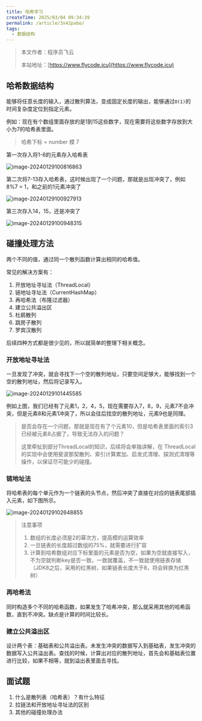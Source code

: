 ```yaml
---
title: 哈希学习
createTime: 2025/03/04 09:34:39
permalink: /article/3x42pabo/
tags:
  - 数据结构
---
```

> 本文作者：程序员飞云
>
> 本站地址：[https://www.flycode.icu](https://www.flycode.icu)

## 哈希数据结构

能够将任意长度的输入，通过散列算法，变成固定长度的输出，能够通过`O(1)`的时间复杂度定位到指定元素。

例如：现在有个数组里面存放的是1到15这些数字，现在需要将这些数字存放到大小为7的哈希表里面。

> 哈希下标 = number 模 7

第一次存入将1-6的元素存入哈希表

![image-20240129100816863](https://flycodeu-1314556962.cos.ap-nanjing.myqcloud.com//codeCenterImg/202401291008953.png)

第二次将7-13存入哈希表，这时候出现了一个问题，那就是出现冲突了，例如 8%7 = 1，和之前的1元素冲突了

![image-20240129100927913](https://flycodeu-1314556962.cos.ap-nanjing.myqcloud.com//codeCenterImg/202401291009971.png)

第三次存入14，15，还是冲突了

![image-20240129100948315](https://flycodeu-1314556962.cos.ap-nanjing.myqcloud.com//codeCenterImg/202401291009370.png)



## 碰撞处理方法

两个不同的值，通过同一个散列函数计算出相同的哈希值。

常见的解决方案有：

1. 开放地址寻址法（ThreadLocal）
2. 链地址寻址法（CurrentHashMap）
3. 再哈希法（布隆过滤器）
4. 建立公共溢出区
5. 杜鹃散列
6. 跳房子散列
7. 罗宾汉散列



后续四种方式都是很少见的，所以就简单的整理下相关概念。

### 开放地址寻址法

一旦发现了冲突，就会寻找下一个空的散列地址，只要空间足够大，能够找到一个空的散列地址，然后将记录写入。

![image-20240129101445585](https://flycodeu-1314556962.cos.ap-nanjing.myqcloud.com//codeCenterImg/202401291014639.png)

例如上图，我们已经有了元素1，2，4，5，现在需要存入7，8，9，元素7不会冲突，但是元素8和元素1冲突了，所以会往后找空的散列地址，元素9也是同理。

> 是否会存在一个问题，那就是现在有了个元素10，但是哈希表里面的索引3已经被元素8占据了，导致无法存入的问题？
>
> 这里牵扯到部分ThreadLocal的知识，后续将会单独讲解，在 ThreadLocal 的实现中会使用斐波那契散列、索引计算累加、启发式清理、探测式清理等操作，以保证尽可能少的碰撞。



### 链地址法

将哈希表的每个单元作为一个链表的头节点，然后冲突了直接在对应的链表尾部插入元素，如下图所示。

![image-20240129102648855](https://flycodeu-1314556962.cos.ap-nanjing.myqcloud.com//codeCenterImg/202401291026934.png)

> 注意事项
>
> 1. 数组的长度必须是2的幂次方，提高模的运算效率
> 2. 一旦链表的长度超过数组的75%，就需要进行扩容
> 3. 计算到哈希数组对应下标里面的元素是否为空，如果为空就直接写入，不为空就判断key是否一致，一致就覆盖，不一致就使用链表存储（JDK8之后，采用的红黑树，如果链表长度大于8，将会转换为红黑树）



### 再哈希法

同时构造多个不同的哈希函数，如果发生了哈希冲突，那么就采用其他的哈希函数，直到不冲突。缺点是计算的时间比较长。



### 建立公共溢出区

设计两个表：基础表和公共溢出表。未发生冲突的数据写入到基础表，发生冲突的数据写入公共溢出表。查找的时候，计算出对应的散列地址，首先会和基础表位置进行比较，如果不相等，就到溢出表里面去寻找。



## 面试题

1. 什么是散列表（哈希表）？有什么特征
2. 拉链法和开放地址寻址法的区别
3. 其他的碰撞处理办法
